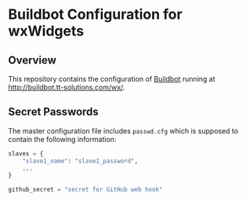 Buildbot Configuration for wxWidgets
====================================

Overview
--------

This repository contains the configuration of [Buildbot](http://buildbot.net/)
running at http://buildbot.tt-solutions.com/wx/.

Secret Passwords
----------------

The master configuration file includes `passwd.cfg` which is supposed to
contain the following information:
```py
slaves = {
    "slave1_name": "slave1_password",
    ...
}

github_secret = "secret for GitHub web hook"
```
